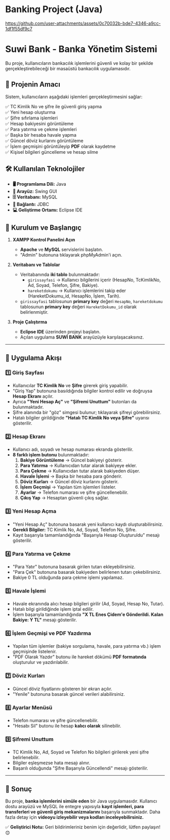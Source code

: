 # Banking Project (Java)
 




https://github.com/user-attachments/assets/0c70032b-bde7-4346-a9cc-1df1f55df9c7


# Suwi Bank - Banka Yönetim Sistemi 

Bu proje, kullanıcıların bankacılık işlemlerini güvenli ve kolay bir şekilde gerçekleştirebileceği bir masaüstü bankacılık uygulamasıdır.  

## 🚀 Projenin Amacı  

Sistem, kullanıcıların aşağıdaki işlemleri gerçekleştirmesini sağlar:  

✅ TC Kimlik No ve şifre ile güvenli giriş yapma  
✅ Yeni hesap oluşturma  
✅ Şifre sıfırlama işlemleri  
✅ Hesap bakiyesini görüntüleme  
✅ Para yatırma ve çekme işlemleri  
✅ Başka bir hesaba havale yapma  
✅ Güncel döviz kurlarını görüntüleme  
✅ İşlem geçmişini görüntüleyip **PDF** olarak kaydetme  
✅ Kişisel bilgileri güncelleme ve hesap silme  

## 🛠 Kullanılan Teknolojiler  

- **🖥 Programlama Dili:** Java  
- **🎨 Arayüz:** Swing GUI  
- **🗄 Veritabanı:** MySQL  
- **🔗 Bağlantı:** JDBC  
- **💻 Geliştirme Ortamı:** Eclipse IDE

## 🚀 Kurulum ve Başlangıç

1. **XAMPP Kontrol Panelini Açın**
   - **Apache** ve **MySQL** servislerini başlatın.
   - "Admin" butonuna tıklayarak phpMyAdmin'i açın.

2. **Veritabanı ve Tablolar**
   - Veritabanında **iki tablo** bulunmaktadır:
     - `girissayfasi` → Kullanıcı bilgilerini içerir (HesapNo, TcKimlikNo, Ad, Soyad, Telefon, Şifre, Bakiye).
     - `hareketdokumu` → Kullanıcı işlemlerini takip eder (HareketDokumu_id, HesapNo, İşlem, Tarih).
   - `girissayfasi` tablosunun **primary key** değeri `HesapNo`, `hareketdokumu` tablosunun **primary key** değeri `HareketDokumu_id` olarak belirlenmiştir.

3. **Proje Çalıştırma**
   - **Eclipse IDE** üzerinden projeyi başlatın.
   - Açılan uygulama **SUWİ BANK** arayüzüyle karşılaşacaksınız.

---

## 📌 Uygulama Akışı

### 1️⃣ **Giriş Sayfası**
- Kullanıcılar **TC Kimlik No** ve **Şifre** girerek giriş yapabilir.
- "Giriş Yap" butonuna basıldığında bilgiler kontrol edilir ve doğruysa **Hesap Ekranı** açılır.
- Ayrıca **"Yeni Hesap Aç"** ve **"Şifremi Unuttum"** butonları da bulunmaktadır.
- Şifre alanında bir "göz" simgesi bulunur; tıklayarak şifreyi görebilirsiniz.
- Hatalı bilgiler girildiğinde **"Hatalı TC Kimlik No veya Şifre"** uyarısı gösterilir.

### 2️⃣ **Hesap Ekranı**
- Kullanıcı adı, soyadı ve hesap numarası ekranda gösterilir.
- **8 farklı işlem butonu** bulunmaktadır:
  1. **Bakiye Görüntüleme** → Güncel bakiyeyi gösterir.
  2. **Para Yatırma** → Kullanıcıdan tutar alarak bakiyeye ekler.
  3. **Para Çekme** → Kullanıcıdan tutar alarak bakiyeden düşer.
  4. **Havale İşlemi** → Başka bir hesaba para gönderir.
  5. **Döviz Kurları** → Güncel döviz kurlarını gösterir.
  6. **İşlem Geçmişi** → Yapılan tüm işlemleri listeler.
  7. **Ayarlar** → Telefon numarası ve şifre güncellenebilir.
  8. **Çıkış Yap** → Hesaptan güvenli çıkış sağlar.

### 3️⃣ **Yeni Hesap Açma**
- "Yeni Hesap Aç" butonuna basarak yeni kullanıcı kaydı oluşturabilirsiniz.
- **Gerekli Bilgiler:** TC Kimlik No, Ad, Soyad, Telefon No, Şifre.
- Kayıt başarıyla tamamlandığında "Başarıyla Hesap Oluşturuldu" mesajı gösterilir.

### 4️⃣ **Para Yatırma ve Çekme**
- "Para Yatır" butonuna basarak girilen tutarı ekleyebilirsiniz.
- "Para Çek" butonuna basarak bakiyeden belirlenen tutarı çekebilirsiniz.
- Bakiye 0 TL olduğunda para çekme işlemi yapılamaz.

### 5️⃣ **Havale İşlemi**
- Havale ekranında alıcı hesap bilgileri girilir (Ad, Soyad, Hesap No, Tutar).
- Hatalı bilgi girildiğinde işlem iptal edilir.
- İşlem başarıyla tamamlandığında **"X TL Enes Çidem'e Gönderildi. Kalan Bakiye: Y TL"** mesajı gösterilir.

### 6️⃣ **İşlem Geçmişi ve PDF Yazdırma**
- Yapılan tüm işlemler (bakiye sorgulama, havale, para yatırma vb.) işlem geçmişinde listelenir.
- "PDF Olarak Yazdır" butonu ile hareket dökümü **PDF formatında** oluşturulur ve yazdırılabilir.

### 7️⃣ **Döviz Kurları**
- Güncel döviz fiyatlarını gösteren bir ekran açılır.
- "Yenile" butonuna basarak güncel verileri alabilirsiniz.

### 8️⃣ **Ayarlar Menüsü**
- Telefon numarası ve şifre güncellenebilir.
- "Hesabı Sil" butonu ile hesap **kalıcı olarak** silinebilir.

### 9️⃣ **Şifremi Unuttum**
- TC Kimlik No, Ad, Soyad ve Telefon No bilgileri girilerek yeni şifre belirlenebilir.
- Bilgiler eşleşmezse hata mesajı alınır.
- Başarılı olduğunda "Şifre Başarıyla Güncellendi" mesajı gösterilir.

---

## 📢 Sonuç
Bu proje, **banka işlemlerini simüle eden** bir Java uygulamasıdır. Kullanıcı dostu arayüzü ve MySQL ile entegre yapısıyla **kayıt işlemleri, para transferleri ve güvenli giriş mekanizmalarını** başarıyla sunmaktadır. Daha fazla detay için **videoyu izleyebilir veya kodları inceleyebilirsiniz.**

✅ **Geliştirici Notu:** Geri bildirimleriniz benim için değerlidir, lütfen paylaşın! 😊


